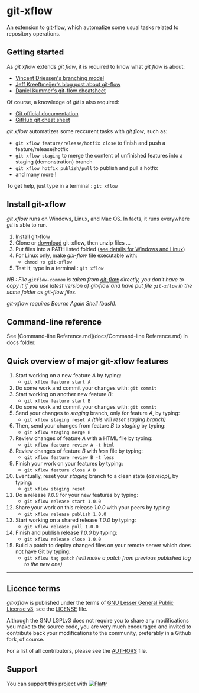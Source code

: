 git-xflow
=========

An extension to [git-flow](http://github.com/nvie/gitflow), which automatize some usual tasks related to repository operations.



Getting started
---------------

As *git xflow* extends *git flow*, it is required to know what *git flow* is about:

* [Vincent Driessen's branching model](http://nvie.com/posts/a-successful-git-branching-model/)
* [Jeff Kreeftmeijer's blog post about git-flow](http://jeffkreeftmeijer.com/2010/why-arent-you-using-git-flow/)
* [Daniel Kummer's git-flow cheatsheet](http://danielkummer.github.io/git-flow-cheatsheet/)

Of course, a knowledge of *git* is also required:

* [Git official documentation](https://git-scm.com/documentation)
* [GitHub git cheat sheet](https://services.github.com/kit/downloads/github-git-cheat-sheet.pdf)

*git xflow* automatizes some reccurent tasks with *git flow*, such as:

* `git xflow feature/release/hotfix close` to finish and push a feature/release/hotfix
* `git xflow staging` to merge the content of unfinished features into a staging (demonstration) branch
* `git xflow hotfix publish/pull` to publish and pull a hotfix
* and many more !

To get help, just type in a terminal : `git xflow`



Install git-xflow
-----------------

*git xflow* runs on Windows, Linux, and Mac OS. In facts, it runs everywhere *git* is able to run.

1. [Install git-flow](https://github.com/nvie/gitflow/wiki/Installation)
1. Clone or [download](https://github.com/golflima/git-xflow/archive/master.zip) git-xflow, then unzip files ...
1. Put files into a PATH listed folded ([see details for Windows and Linux](https://en.wikipedia.org/wiki/PATH_(variable)))
1. For Linux only, make *gix-flow* file executable with:
   * `chmod +x git-xflow`
1. Test it, type in a terminal : `git xflow`

*NB : File `gitflow-common` is taken from [git-flow](https://raw.githubusercontent.com/nvie/gitflow/develop/gitflow-common) directly,
you don't have to copy it if you use latest version of git-flow and have put file `git-xflow` in the same folder as git-flow files.*

*git-xflow requires Bourne Again Shell (bash).*



Command-line reference
----------------------

See [Command-line Reference.md](docs/Command-line Reference.md) in docs folder.



Quick overview of major git-xflow features
------------------------------------------

1. Start working on a new feature *A* by typing:
   * `git xflow feature start A`
1. Do some work and commit your changes with: `git commit`
1. Start working on another new feature *B*:
   * `git xflow feature start B`
1. Do some work and commit your changes with: `git commit`
1. Send your changes to *staging* branch, only for feature *A*, by typing:
   * `git xflow staging reset A` *(this will reset staging branch)*
1. Then, send your changes from feature *B* to *staging* by typing:
   * `git xflow staging merge B`
1. Review changes of feature *A* with a HTML file by typing:
   * `git xflow feature review A -t html`
1. Review changes of feature *B* with *less* file by typing:
   * `git xflow feature review B -t less`
1. Finish your work on your features by typing:
   * `git xflow feature close A B`
1. Eventually, reset your *staging* branch to a clean state (*develop*), by typing:
   * `git xflow staging reset`
1. Do a release *1.0.0* for your new features by typing:
   * `git xflow release start 1.0.0`
1. Share your work on this release *1.0.0* with your peers by typing:
   * `git xflow release publish 1.0.0`
1. Start working on a shared release *1.0.0* by typing:
   * `git xflow release pull 1.0.0`
1. Finish and publish release *1.0.0* by typing:
   * `git xflow release close 1.0.0`
1. Build a patch to deploy changed files on your remote server which does not have Git by typing:
   * `git xflow tag patch` *(will make a patch from previous published tag to the new one)*

__________________________________________________

Licence terms
-------------

*git-xflow* is published under the terms of [GNU Lesser General Public License v3](http://www.gnu.org/licenses/lgpl-3.0.html), see the [LICENSE](LICENSE) file.

Although the GNU LGPLv3 does not require you to share any modifications you make to the source code,
you are very much encouraged and invited to contribute back your modifications to the community, preferably in a Github fork, of course.

For a list of all contributors, please see the [AUTHORS](AUTHORS) file.



Support
-------

You can support this project with
[![Flattr](https://button.flattr.com/flattr-badge-large.png)](https://flattr.com/submit/auto?fid=0ywe2d&url=https%3A%2F%2Fgithub.com%2Fgolflima%2Fgit-xflow)